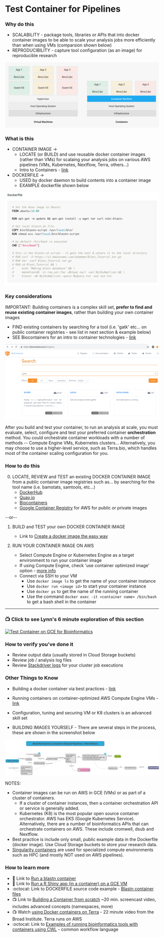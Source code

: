 # Test Container for Pipelines

### Why do this
 - SCALABILITY - package tools, libraries or APIs that into docker container images to be able to scale your analysis jobs more efficiently than when using VMs (comparsion shown below)
 - REPRODUCIBILITY - capture tool configuration (as an image) for reproducible research

 [![vms-containers](/images/vms-containers.png)]()

### What is this
 - CONTAINER IMAGE -> 
   - LOCATE (or BUILD) and use reusable docker container images (rather than VMs) for scalaing your analysis jobs on various AWS pipelines (VMs, Kubernetes, Nextflow, Terra, others...)
   - Intro to Containers - [link](https://cloud.google.com/containers/)
 - DOCKERFILE -> 
   - USED by docker daemon to build contents into a container image
   - EXAMPLE dockerfile shown below

[![blastn-dockerfile](/images/blastn-dockerfile.png)]()

### Key considerations

IMPORTANT: Building containers is a complex skill set, **prefer to find and reuse existing container images**, rather than building your own container images
 - FIND existing containers by searching for a tool (i.e. 'gatk' etc... on public container registries - see list in next section & example below)
 - SEE Biocontainers for an intro to container technologies - [link](https://biocontainers-edu.readthedocs.io/en/latest/)
 

  [![biocontainers-search](/images/biocontainers-search.png)]()
 
 After you build and test your container, to run an analysis at scale, you must evaluate, select, configure and test your preferred container **orchestration** method. You could orchestrate container workloads with a number of methods -- Compute Engine VMs, Kubernetes clusters... Alternatively, you may choose to use a higher-level service, such as Terra.bio, which handles most of the container scaling configuration for you.

### How to do this
0. LOCATE, REVIEW and TEST an existing DOCKER CONTAINER IMAGE  
   from a public container image registries such as... by searching for the tool name (i.e. bamstats, samtools, etc...)
   - [DockerHub](https://hub.docker.com)
   - [Quay.io](https://quay.io/) 
   - [Biocontainers](https://biocontainers.pro/#/)
   - [Google Container Registry](gcr.io) for AWS for public or private images  

--or--
1. BUILD and TEST your own DOCKER CONTAINER IMAGE
    - Link to [Create a docker image the easy way](https://software.broadinstitute.org/firecloud/documentation/article?id=9453)
 
2. RUN YOUR CONTAINER IMAGE ON AWS
   - Select Compute Engine or Kubernetes Engine as a target environment to run your container image
   - If using Compute Engine, check 'use container optimized image' option - [more info](https://cloud.google.com/compute/docs/containers/deploying-containers)
   - Connect via SSH to your VM
      - Use `docker image ls` to get the name of your container instance
      - Use `docker run <image id>` to start your container instance
      - Use `docker ps` to get the name of the running container
      - Use the command `docker exec -it <container name> /bin/bash` to get a bash shell in the container
----

### 📺 Click to see Lynn's 6 minute exploration of this section  
[![Test Container on GCE for Bioinformatics](http://img.youtube.com/vi/Rq4wNbdylWs/0.jpg)](http://www.youtube.com/watch?v=Rq4wNbdylWs "Test Container on GCE for Bioinformatics")

### How to verify you've done it

 - Review output data (usually stored in Cloud Storage buckets)
 - Review job / analysis log files
 - Review [Stackdriver logs](https://cloud.google.com/logging/docs/view/overview) for your cluster job executions

### Other Things to Know
 - Building a docker container via best practices - [link](https://biocontainers-edu.readthedocs.io/en/latest/best_practices.html)
 - Running containers on container-optimized AWS Compute Engine VMs - [link](https://cloud.google.com/compute/docs/containers/deploying-containers)
 - Configuration, tuning and securing VM or K8 clusters is an advanced skill set

 - BUILDING IMAGES YOURSELF - There are several steps in the process, these are shown in the screenshot below

[![tool-to-docker](/images/tool-to-docker.png)]()

NOTES: 
 
 - Container images can be run on AWS in GCE (VMs) or as part of a cluster of containers.  
   - If a cluster of container instances, then a container orchestration API or service is generally added.  
   - Kubernetes (K8) is the most popular open source container orchestrator.  AWS has EKS (Google Kubernetes Service).  Alternatively, there are a number of bioinformatics APIs that can orchestrate containers on AWS.  These include cromwell, dsub and Nextflow.
 - Best practice is include only small, public example data in the Dockerfile (docker image).  Use Cloud Storage buckets to store your research data.
 - [Singularity containers](http://singularity.lbl.gov/) are used for specialized compute environments such as HPC (and mostly NOT used on AWS pipelines). 

### How to learn more
 - 📘 Link to [Run a blastn container](https://biocontainers-edu.biocontainers.pro/en/latest/running_example.html)
  - 📘 Link to [Run a R Shiny app (in a container) on a GCE VM](https://cloudyr.github.io/googleComputeEngineR/articles/shiny-app.html)
 - :octocat: Link to DOCKERFILE source code example - [Blastn container files](https://github.com/lynnlangit/blastn)
 - 📺 Link to [Building a Container from scratch](https://www.youtube.com/watch?v=Utf-A4rODH8) ~20 min. screencast video, includes advanced concepts (namespaces, more)
  - 📺 Watch [using Docker containers on Terra](https://www.youtube.com/watch?v=jv_HSFBYOJs) - 22 minute video from the Broad Institute. Terra runs on AWS
  - :octocat: Link to [Examples of running bioinformatics tools with containers using CWL](https://github.com/genome/analysis-workflows) - common workflow language
